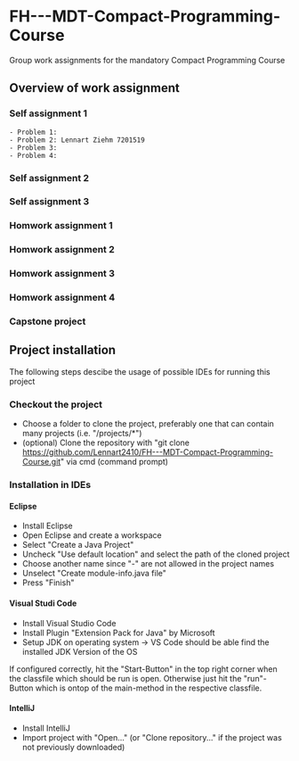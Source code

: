 # FH---MDT-Compact-Programming-Course
Group work assignments for the mandatory Compact Programming Course

## Overview of work assignment

### Self assignment 1
    - Problem 1:
    - Problem 2: Lennart Ziehm 7201519
    - Problem 3:
    - Problem 4:
### Self assignment 2

### Self assignment 3

### Homwork assignment 1

### Homwork assignment 2

### Homwork assignment 3

### Homwork assignment 4

### Capstone project

## Project installation
The following steps descibe the usage of possible IDEs for running this project

### Checkout the project
- Choose a folder to clone the project, preferably one that can contain many projects (i.e. "/projects/*")
- (optional) Clone the repository with "git clone https://github.com/Lennart2410/FH---MDT-Compact-Programming-Course.git" via cmd (command prompt)

### Installation in IDEs

#### Eclipse
- Install Eclipse
- Open Eclipse and create a workspace
- Select "Create a Java Project"
- Uncheck "Use default location" and select the path of the cloned project
- Choose another name since "-" are not allowed in the project names
- Unselect "Create module-info.java file"
- Press "Finish"

#### Visual Studi Code
- Install Visual Studio Code
- Install Plugin "Extension Pack for Java" by Microsoft
- Setup JDK on operating system -> VS Code should be able find the installed JDK Version of the OS

If configured correctly, hit the "Start-Button" in the top right corner when the classfile which should be run is open. Otherwise just hit the "run"-Button which is ontop of the main-method in the respective classfile. 

#### IntelliJ
- Install IntelliJ
- Import project with "Open..." (or "Clone repository..." if the project was not previously downloaded)